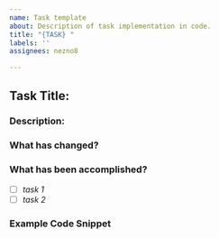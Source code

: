 ```yaml
---
name: Task template
about: Description of task implementation in code.
title: "{TASK} "
labels: ''
assignees: nezno8

---
```


## Task Title:


### Description:


### What has changed?


### What has been accomplished?

  - [ ] *task 1*
  - [ ] *task 2*

### Example Code Snippet
